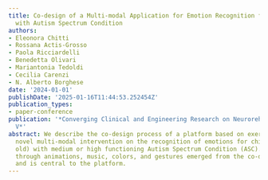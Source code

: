 ```yaml
---
title: Co-design of a Multi-modal Application for Emotion Recognition for Children
  with Autism Spectrum Condition
authors:
- Eleonora Chitti
- Rossana Actis-Grosso
- Paola Ricciardelli
- Benedetta Olivari
- Mariantonia Tedoldi
- Cecilia Carenzi
- N. Alberto Borghese
date: '2024-01-01'
publishDate: '2025-01-16T11:44:53.252454Z'
publication_types:
- paper-conference
publication: '*Converging Clinical and Engineering Research on Neurorehabilitation
  V*'
abstract: We describe the co-design process of a platform based on exergames for a
  novel multi-modal intervention on the recognition of emotions for children (4--8 years
  old) with medium or high functioning Autism Spectrum Condition (ASC). Rich feedback
  through animations, music, colors, and gestures emerged from the co-design process
  and is central to the platform.
---
```

